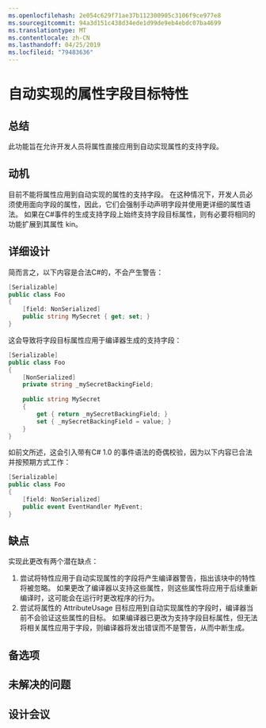 ```yaml
---
ms.openlocfilehash: 2e054c629f71ae37b112300905c3106f9ce977e8
ms.sourcegitcommit: 94a3d151c438d34ede1d99de9eb4ebdc07ba4699
ms.translationtype: MT
ms.contentlocale: zh-CN
ms.lasthandoff: 04/25/2019
ms.locfileid: "79483636"
---
```

# <a name="auto-implemented-property-field-targeted-attributes"></a>自动实现的属性字段目标特性

## <a name="summary"></a>总结
[summary]: #summary

此功能旨在允许开发人员将属性直接应用到自动实现属性的支持字段。

## <a name="motivation"></a>动机
[motivation]: #motivation

目前不能将属性应用到自动实现的属性的支持字段。  在这种情况下，开发人员必须使用面向字段的属性，因此，它们会强制手动声明字段并使用更详细的属性语法。  如果在C#事件的生成支持字段上始终支持字段目标属性，则有必要将相同的功能扩展到其属性 kin。

## <a name="detailed-design"></a>详细设计
[design]: #detailed-design

简而言之，以下内容是合法C#的，不会产生警告：

```csharp
[Serializable]
public class Foo 
{
    [field: NonSerialized]
    public string MySecret { get; set; }
}
```

这会导致将字段目标属性应用于编译器生成的支持字段：

```csharp
[Serializable]
public class Foo 
{
    [NonSerialized]
    private string _mySecretBackingField;
    
    public string MySecret
    {
        get { return _mySecretBackingField; }
        set { _mySecretBackingField = value; }
    }
}
```

如前文所述，这会引入带有C# 1.0 的事件语法的奇偶校验，因为以下内容已合法并按预期方式工作：

```csharp
[Serializable]
public class Foo
{
    [field: NonSerialized]
    public event EventHandler MyEvent;
}
```

## <a name="drawbacks"></a>缺点
[drawbacks]: #drawbacks

实现此更改有两个潜在缺点：

1. 尝试将特性应用于自动实现属性的字段将产生编译器警告，指出该块中的特性将被忽略。  如果更改了编译器以支持这些属性，则这些属性将应用于后续重新编译时，这可能会在运行时更改程序的行为。
1. 尝试将属性的 AttributeUsage 目标应用到自动实现属性的字段时，编译器当前不会验证这些属性的目标。  如果编译器已更改为支持字段目标属性，但无法将相关属性应用于字段，则编译器将发出错误而不是警告，从而中断生成。

## <a name="alternatives"></a>备选项
[alternatives]: #alternatives

## <a name="unresolved-questions"></a>未解决的问题
[unresolved]: #unresolved-questions

## <a name="design-meetings"></a>设计会议
